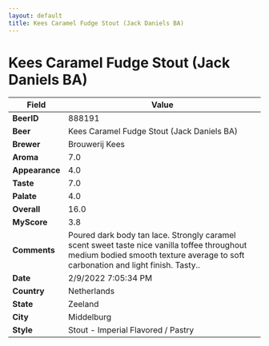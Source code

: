 ```yaml
---
layout: default
title: Kees Caramel Fudge Stout (Jack Daniels BA)
---
```


# Kees Caramel Fudge Stout (Jack Daniels BA)

| Field         | Value     |
|---------------|-----------|
| **BeerID** | 888191 |
| **Beer** | Kees Caramel Fudge Stout (Jack Daniels BA) |
| **Brewer** | Brouwerij Kees |
| **Aroma** | 7.0 |
| **Appearance** | 4.0 |
| **Taste** | 7.0 |
| **Palate** | 4.0 |
| **Overall** | 16.0 |
| **MyScore** | 3.8 |
| **Comments** | Poured dark body tan lace. Strongly caramel scent sweet taste nice vanilla  toffee throughout  medium bodied smooth texture average to soft carbonation and light finish. Tasty..  |
| **Date** | 2/9/2022 7:05:34 PM |
| **Country** | Netherlands |
| **State** | Zeeland |
| **City** | Middelburg |
| **Style** | Stout - Imperial Flavored / Pastry |
